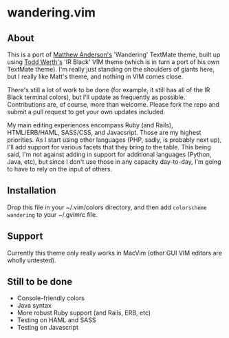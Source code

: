 # wandering.vim #

## About ##
This is a port of [Matthew Anderson's](https://github.com/wanderingmatt) 'Wandering' TextMate theme, built up using [Todd Werth's](https://github.com/twerth) 'IR Black' VIM theme (which is in turn a port of his own TextMate theme). I'm really just standing on the shoulders of giants here, but I really like Matt's theme, and nothing in VIM comes close.

There's still a lot of work to be done (for example, it still has all of the IR Black terminal colors), but I'll update as frequently as possible. Contributions are, of course, more than welcome. Please fork the repo and submit a pull request to get your own updates included.

My main editing experiences encompass Ruby (and Rails), HTML/ERB/HAML, SASS/CSS, and Javacsript. Those are my highest priorities. As I start using other languages (PHP, sadly, is probably next up), I'll add support for various facets that they bring to the table. This being said, I'm not against adding in support for additional languages (Python, Java, etc), but since I don't use those in any capacity day-to-day, I'm going to have to rely on the input of others.

## Installation ##
Drop this file in your ~/.vim/colors directory, and then add `colorscheme wandering` to your ~/.gvimrc file.

## Support ##
Currently this theme only really works in MacVim (other GUI VIM editors are wholly untested).

## Still to be done ##
* Console-friendly colors
* Java syntax
* More robust Ruby support (and Rails, ERB, etc)
* Testing on HAML and SASS
* Testing on Javascript
